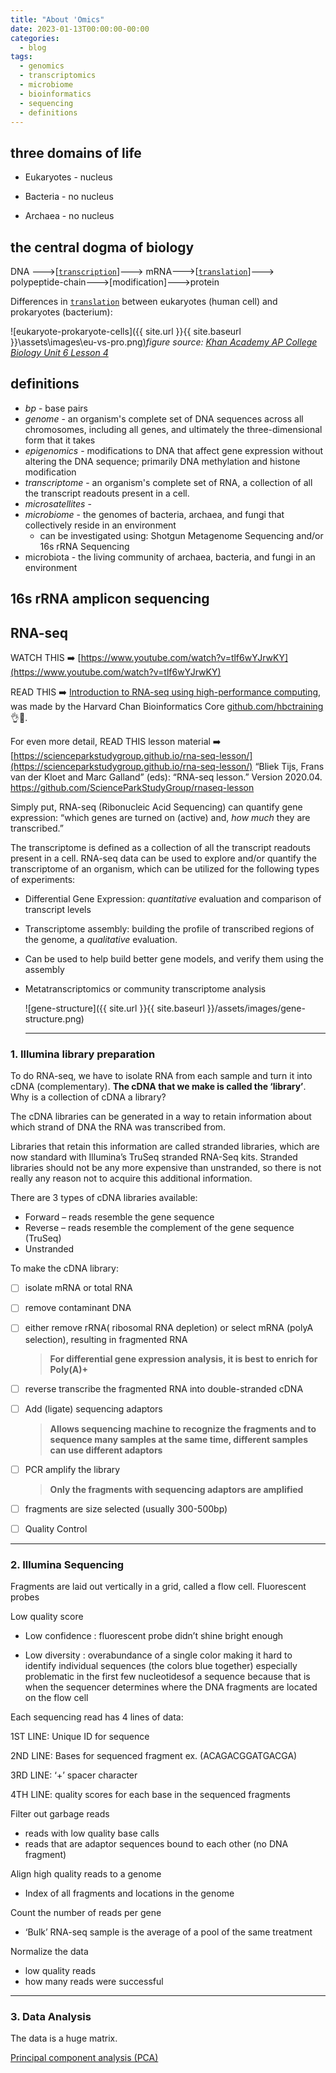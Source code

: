```yaml
---
title: "About 'Omics"
date: 2023-01-13T00:00:00-00:00
categories:
  - blog
tags:
  - genomics
  - transcriptomics
  - microbiome
  - bioinformatics
  - sequencing
  - definitions
---
```


## three domains of life

- Eukaryotes - nucleus

- Bacteria - no nucleus

- Archaea - no nucleus

## the central dogma of biology 

DNA --->[[`transcription`](https://www.labxchange.org/library/items/lb:LabXchange:1d4afb7e:lx_simulation:1)]---> mRNA--->[[`translation`](https://www.labxchange.org/library/items/lb:LabXchange:049914b8:lx_simulation:1)]---> polypeptide-chain--->[modification]--->protein

Differences in [`translation`](https://youtu.be/WNZf4ip_R9s) between eukaryotes (human cell) and prokaryotes (bacterium):

![eukaryote-prokaryote-cells]({{ site.url }}{{ site.baseurl }}\assets\images\eu-vs-pro.png)*figure source: [Khan Academy AP College Biology Unit 6 Lesson 4](https://www.khanacademy.org/science/ap-biology/gene-expression-and-regulation/translation/a/intro-to-gene-expression-central-dogma)*

## definitions

- *bp* - base pairs
- *genome* - an organism's complete set of DNA sequences across all chromosomes, including all genes, and ultimately the three-dimensional form that it takes 
- *epigenomics* - modifications to DNA that affect gene expression without altering the DNA sequence; primarily DNA methylation and histone modification
- *transcriptome* - an organism's complete set of RNA, a collection of all the transcript readouts present in a cell.
- *microsatellites* - 
- *microbiome*  - the genomes of bacteria, archaea, and fungi that collectively reside in an environment
  - can be investigated using: Shotgun Metagenome Sequencing  and/or 16s rRNA Sequencing
- microbiota - the living community of archaea, bacteria, and fungi in an environment



## 16s rRNA amplicon sequencing

## RNA-seq

WATCH THIS ➡️ [https://www.youtube.com/watch?v=tlf6wYJrwKY](https://www.youtube.com/watch?v=tlf6wYJrwKY)

READ THIS ➡️  [Introduction to RNA-seq using high-performance computing](https://hbctraining.github.io/Intro-to-rnaseq-hpc-salmon/lessons/Intro-to-RNAseq.html), was made by the Harvard Chan Bioinformatics Core [github.com/hbctraining](https://github.com/hbctraining) 👌🙌.

For even more detail, READ THIS lesson material ➡️ [https://scienceparkstudygroup.github.io/rna-seq-lesson/](https://scienceparkstudygroup.github.io/rna-seq-lesson/)  “Bliek Tijs, Frans van der Kloet and Marc Galland” (eds): “RNA-seq lesson.” Version 2020.04. https://github.com/ScienceParkStudyGroup/rnaseq-lesson

Simply put, RNA-seq (Ribonucleic Acid Sequencing) can quantify gene expression: “which genes are turned on (active) and, *how much* they are transcribed.” 

The transcriptome is defined as a collection of all the transcript readouts present in a cell. RNA-seq data can be used to explore and/or quantify the transcriptome of an organism, which can be utilized for the following types of experiments:

- Differential Gene Expression: *quantitative* evaluation and comparison of transcript levels

- Transcriptome assembly: building the profile of transcribed regions of the genome, a *qualitative* evaluation.

- Can be used to help build better gene models, and verify them using the assembly

- Metatranscriptomics or community transcriptome analysis

  ![gene-structure]({{ site.url }}{{ site.baseurl }}/assets/images/gene-structure.png)
  
  ------
  
  

 ### 1. Illumina library preparation

To do RNA-seq, we have to isolate RNA from each sample and turn it into cDNA (complementary). **The cDNA that we make is called the ‘library’**. Why is a collection of cDNA a library?

 The cDNA libraries can be generated in a way to retain information about which strand of DNA the RNA was transcribed from. 

 Libraries that retain this information are called stranded libraries, which are now standard with Illumina’s TruSeq stranded RNA-Seq kits. Stranded libraries should not be any more expensive than unstranded, so there is not really any reason not to acquire this additional information.

There are 3 types of cDNA libraries available:

- Forward  – reads resemble the gene sequence
- Reverse  – reads resemble the complement of the gene sequence (TruSeq)
- Unstranded

To make the cDNA library:

- [ ] isolate mRNA or total RNA

- [ ] remove contaminant DNA

- [ ] either remove rRNA( ribosomal RNA depletion) or select mRNA (polyA selection), resulting in fragmented RNA

  > **For differential gene expression analysis, it is best to enrich for Poly(A)+**

- [ ] reverse transcribe the fragmented RNA into double-stranded cDNA

- [ ] Add (ligate) sequencing adaptors

  > **Allows sequencing machine to recognize the fragments and to sequence many samples at the same time, different samples can use different adaptors**

- [ ] PCR amplify the library

  > **Only the fragments with sequencing adaptors are amplified**

- [ ] fragments are size selected (usually 300-500bp)

- [ ] Quality Control 

------



 ### 2. Illumina Sequencing

Fragments are laid out vertically in a grid, called a flow cell. Fluorescent probes 

Low quality score

- Low confidence : fluorescent probe didn’t shine bright enough

- Low diversity : overabundance of a single color making it hard to identify individual sequences (the colors blue together) especially problematic in the first few nucleotidesof a sequence because that is when the sequencer determines where the DNA fragments are located on the flow cell

Each sequencing read has 4 lines of data:

1ST LINE: Unique ID for sequence

2ND LINE: Bases for sequenced fragment ex. (ACAGACGGATGACGA)

3RD LINE: ‘+’ spacer character

4TH LINE: quality scores for each base in the sequenced fragments

Filter out garbage reads

- reads with low quality base calls
- reads that are adaptor sequences bound to each other (no DNA fragment)

Align high quality reads to a genome

- Index of all fragments and locations in the genome

Count the number of reads per gene

- ‘Bulk’ RNA-seq sample is the average of a pool of the same treatment

Normalize the data

- low quality reads
- how many reads were successful 

------



### 3. Data Analysis

The data is a huge matrix. 

[Principal component analysis (PCA)](https://www.youtube.com/watch?v=FgakZw6K1QQ) 



